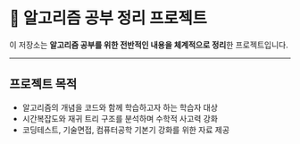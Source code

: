 # 📘 알고리즘 공부 정리 프로젝트

이 저장소는 **알고리즘 공부를 위한 전반적인 내용을 체계적으로 정리**한 프로젝트입니다.  

---

## 프로젝트 목적

- 알고리즘의 개념을 코드와 함께 학습하고자 하는 학습자 대상
- 시간복잡도와 재귀 트리 구조를 분석하며 수학적 사고력 강화
- 코딩테스트, 기술면접, 컴퓨터공학 기본기 강화를 위한 자료 제공

